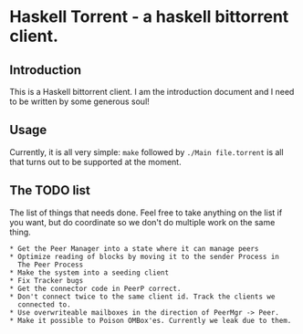 Haskell Torrent - a haskell bittorrent client.
==========

Introduction
----------

This is a Haskell bittorrent client. I am the introduction document
and I need to be written by some generous soul!

Usage
-----------------

Currently, it is all very simple: `make` followed by `./Main
file.torrent` is all that turns out to be supported at the moment.

The TODO list
-----------------

The list of things that needs done. Feel free to take anything on the
list if you want, but do coordinate so we don't do multiple work on
the same thing.

    * Get the Peer Manager into a state where it can manage peers
    * Optimize reading of blocks by moving it to the sender Process in
      The Peer Process
    * Make the system into a seeding client
    * Fix Tracker bugs
    * Get the connector code in PeerP correct.
    * Don't connect twice to the same client id. Track the clients we
      connected to.
    * Use overwriteable mailboxes in the direction of PeerMgr -> Peer.
    * Make it possible to Poison OMBox'es. Currently we leak due to them.
